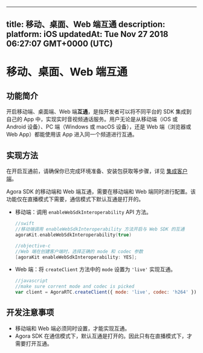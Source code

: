 
---
title: 移动、桌面、Web 端互通
description: 
platform: iOS
updatedAt: Tue Nov 27 2018 06:27:07 GMT+0000 (UTC)
---
# 移动、桌面、Web 端互通
## 功能简介

开启移动端、桌面端、Web 端**互通**，是指开发者可以将不同平台的 SDK 集成到自己的 App 中，实现实时音视频通话服务。用户无论是从移动端（iOS 或  Android 设备）、PC 端（Windows 或 macOS 设备），还是 Web 端（浏览器或 Web App）都能使用该 App 进入同一个频道进行互通。

## 实现方法

在开启互通前，请确保你已完成环境准备、安装包获取等步骤，详见 [集成客户端](../../cn/Interactive%20Broadcast/ios_video.md)。

Agora SDK 的移动端和 Web 端互通，需要在移动端和 Web 端同时进行配置。该功能仅在直播模式下需要，通信模式下默认互通是打开的。

* 移动端：调用 `enableWebSdkInteroperability` API 方法。

	```swift
	//swift
	//移动端调用 enableWebSdkInteroperability 方法开启与 Web SDK 的互通
	agoraKit.enableWebSdkInteroperability(true)
	```

	```objective-c
	//objective-c
	//Web 端在创建客户端时，选择正确的 mode 和 codec 参数
	[agoraKit enableWebSdkInteroperability: YES];
	```

* Web 端：将 `createClient` 方法中的 `mode` 设置为 `'live'` 实现互通。

	```javascript
	//javascript
	//make sure corrent mode and codec is picked
	var client = AgoraRTC.createClient({ mode: 'live', codec: 'h264' });
	```

## 开发注意事项
* 移动端和 Web 端必须同时设置，才能实现互通。
* Agora SDK 在通信模式下，默认互通是打开的。因此只有在直播模式下，才需要打开互通。

